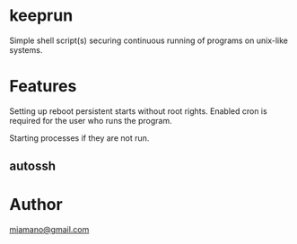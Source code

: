keeprun
=======

Simple shell script(s) securing continuous running of programs on unix-like systems.

# Features
Setting up reboot persistent starts without root rights.
Enabled cron is required for the user who runs the program.

Starting processes if they are not run.

## autossh

# Author
miamano@gmail.com
